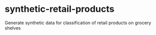 # synthetic-retail-products
Generate synthetic data for classification of retail products on grocery shelves

